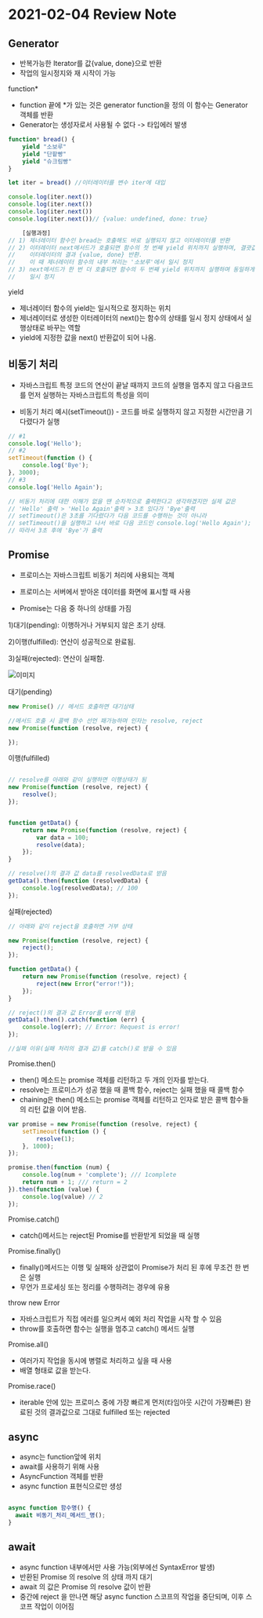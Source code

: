 # 2021-02-04 Review Note

## Generator

- 반복가능한 Iterator를 값{value, done}으로 반환
- 작업의 일시정지와 재 시작이 가능

function* 

- function 끝에 *가 있는 것은 generator function을 정의 이 함수는 Generator 객체를 반환
- Generator는 생성자로서 사용될 수 없다 -> 타입에러 발생

```js
function* bread() {
    yield "소보루"
    yield "단팥빵"
    yield "슈크림빵"
}

let iter = bread() //이터레이터를 변수 iter에 대입

console.log(iter.next())
console.log(iter.next())
console.log(iter.next())
console.log(iter.next())// {value: undefined, done: true}

    [실행과정]
// 1) 제너레이터 함수인 bread는 호출해도 바로 실행되지 않고 이터레이터를 반환
// 2) 이터레이터 next메서드가 호출되면 함수의 첫 번째 yield 위치까지 실행하며, 결괏값으로
//    이터레이터의 결과 {value, done} 반환.
//    이 때 제너레이터 함수의 내부 처리는 '소보루'에서 일시 정지
// 3) next메서드가 한 번 더 호출되면 함수의 두 번째 yield 위치까지 실행하며 동일하게 결과를 반환하고
//    일시 정지
```

yield 

- 제너레이터 함수의 yield는 일시적으로 정지하는 위치
- 제너레이터로 생성한 이터레이터의 next()는 함수의 상태를 일시 정지 상태에서 실행상태로 바꾸는 역할
- yield에 지정한 값을 next() 반환값이 되어 나옴.

## 비동기 처리

- 자바스크립트 특정 코드의 연산이 끝날 때까지 코드의 실행을 멈추지 않고 다음코드를 먼저 실행하는 자바스크립트의 특성을 의미

- 비동기 처리 예시(setTimeout()) - 코드를 바로 실행하지 않고 지정한 시간만큼 기다렸다가 실행

```js
// #1
console.log('Hello');
// #2
setTimeout(function () {
    console.log('Bye');
}, 3000);
// #3
console.log('Hello Again');

// 비동기 처리에 대한 이해가 없을 땐 순차적으로 출력한다고 생각하겠지만 실제 값은
// 'Hello' 출력 > 'Hello Again'출력 > 3초 있다가 'Bye'출력
// setTimeout()은 3초를 기다렸다가 다음 코드를 수행하는 것이 아니라
// setTimeout()을 실행하고 나서 바로 다음 코드인 console.log('Hello Again'); 으로 넘어감
// 따라서 3초 후에 'Bye'가 출력
```

## Promise

- 프로미스는 자바스크립트 비동기 처리에 사용되는 객체
- 프로미스는 서버에서 받아온 데이터를 화면에 표시할 때 사용

- Promise는 다음 중 하나의 상태를 가짐

1)대기(pending): 이행하거나 거부되지 않은 초기 상태.

2)이행(fulfilled): 연산이 성공적으로 완료됨.

3)실패(rejected): 연산이 실패함.

![이미지](https://mdn.mozillademos.org/files/8633/promises.png)

대기(pending)

```js
new Promise() // 메서드 호출하면 대기상태

//메서드 호출 시 콜백 함수 선언 패가능하며 인자는 resolve, reject
new Promise(function (resolve, reject) {

});

```

이행(fulfilled)

```js

// resolve를 아래와 같이 실행하면 이행상태가 됨
new Promise(function (resolve, reject) {
    resolve();
});


function getData() {
    return new Promise(function (resolve, reject) {
        var data = 100;
        resolve(data);
    });
}

// resolve()의 결과 값 data를 resolvedData로 받음
getData().then(function (resolvedData) {
    console.log(resolvedData); // 100
});

```

실패(rejected)

```js
// 아래와 같이 reject을 호출하면 거부 상태

new Promise(function (resolve, reject) {
    reject();
});

function getData() {
    return new Promise(function (resolve, reject) {
        reject(new Error("error!"));
    });
}

// reject()의 결과 값 Error를 err에 받음
getData().then().catch(function (err) {
    console.log(err); // Error: Request is error!
});

//실패 이유(실패 처리의 결과 값)를 catch()로 받을 수 있음

```

Promise.then()

- then() 메소드는 promise 객체를 리턴하고 두 개의 인자를 받는다.
- resolve는 프로미스가 성공 했을 때 콜백 함수, reject는 실패 했을 때 콜백 함수
- chaining은 then() 메소드는 promise 객체를 리턴하고 인자로 받은 콜백 함수들의 리턴 값을 이어 받음.

```js
var promise = new Promise(function (resolve, reject) {
    setTimeout(function () {
        resolve(1);
    }, 1000);
});

promise.then(function (num) {
    console.log(num + 'complete'); /// 1complete
    return num + 1; /// return = 2
}).then(function (value) {
    console.log(value) // 2
});
```

Promise.catch()

- catch()메서드는 reject된 Promise를 반환받게 되었을 때 실행

Promise.finally()

- finally()메서드는 이행 및 실패와 상관없이 Promise가 처리 된 후에 무조건 한 번은 실행
- 무언가 프로세싱 또는 정리를 수행하려는 경우에 유용

throw new Error
- 자바스크립트가 직접 에러를 일으켜서 예외 처리 작업을 시작 할 수 있음
- throw를 호출하면 함수는 실행을 멈추고 catch() 메서드 실행 

Promise.all()
- 여러가지 작업을 동시에 병렬로 처리하고 싶을 때 사용 
- 배열 형태로 값을 받는다.

Promise.race()
-  iterable 안에 있는 프로미스 중에 가장 빠르게 먼저(타임아웃 시간이 가장빠른) 
   완료된 것의 결과값으로 그대로 fulfilled 또는 rejected
   
## async
- async는 function앞에 위치
- await를 사용하기 위해 사용
- AsyncFunction 객체를 반환
- async function 표현식으로만 생성

```js

async function 함수명() {
  await 비동기_처리_메서드_명();
}

```

## await
- async function 내부에서만 사용 가능(외부에선 SyntaxError 발생)
- 반환된 Promise 의 resolve 의 상태 까지 대기
- await 의 값은 Promise 의 resolve 값이 반환
- 중간에 reject 을 만나면 해당 async function 스코프의 작업을 중단되며, 
  이후 스코프 작업이 이어짐
